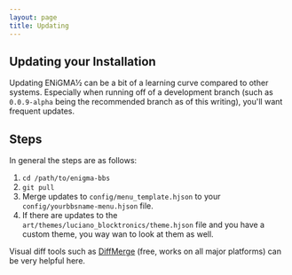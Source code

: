 ```yaml
---
layout: page
title: Updating
---
```

## Updating your Installation
Updating ENiGMA½ can be a bit of a learning curve compared to other systems. Especially when running off of a development branch (such as `0.0.9-alpha` being the recommended branch as of this writing), you'll want frequent updates.

## Steps
In general the steps are as follows:
1. `cd /path/to/enigma-bbs`
2. `git pull`
3. Merge updates to `config/menu_template.hjson` to your `config/yourbbsname-menu.hjson` file.
4. If there are updates to the `art/themes/luciano_blocktronics/theme.hjson` file and you have a custom theme, you way wan to look at them as well.

Visual diff tools such as [DiffMerge](https://www.sourcegear.com/diffmerge/downloads.php) (free, works on all major platforms) can be very helpful here.

